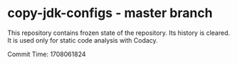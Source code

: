 # copy-jdk-configs - master branch

This repository contains frozen state of the repository.
Its history is cleared. It is used only for static code
analysis with Codacy.

Commit Time: 1708061824
